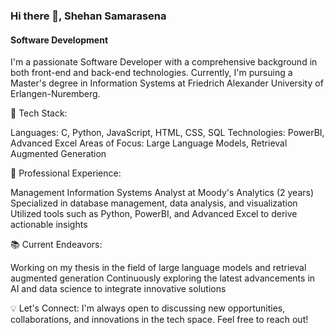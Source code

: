 ### Hi there 👋, Shehan Samarasena
#### Software Development

I'm a passionate Software Developer with a comprehensive background in both front-end and back-end technologies. Currently, I'm pursuing a Master's degree in Information Systems at Friedrich Alexander University of Erlangen-Nuremberg.

🔧 Tech Stack:

Languages: C, Python, JavaScript, HTML, CSS, SQL
Technologies: PowerBI, Advanced Excel
Areas of Focus: Large Language Models, Retrieval Augmented Generation

💼 Professional Experience:

Management Information Systems Analyst at Moody's Analytics (2 years)
Specialized in database management, data analysis, and visualization
Utilized tools such as Python, PowerBI, and Advanced Excel to derive actionable insights

📚 Current Endeavors:

Working on my thesis in the field of large language models and retrieval augmented generation
Continuously exploring the latest advancements in AI and data science to integrate innovative solutions

💡 Let's Connect:
I'm always open to discussing new opportunities, collaborations, and innovations in the tech space. Feel free to reach out!










